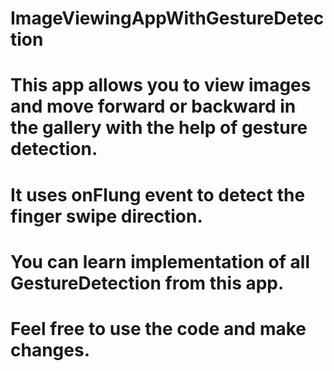 # ImageViewingAppWithGestureDetection

# This app allows you to view images and move forward or backward in the gallery with the help of gesture detection.

# It uses onFlung event to detect the finger swipe direction.


# You can learn implementation of all GestureDetection from this app.


# Feel free to use the code and make changes.
